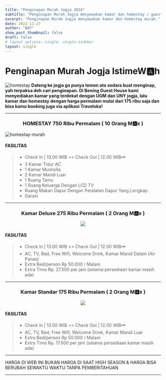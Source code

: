 ```yaml
---
title: "Penginapan Murah Jogja 2024"
subtitle: "Penginapan Murah Jogja menyewakan kamar dan homestay / guesthouse untuk turis dan pengunjung kota Jogja tercinta dengan harga terjangkau."
excerpt: "Penginapan Murah Jogja menyewakan kamar dan homestay murah."
date: 2022-11-27
author: "BAT"
show_post_thumbnail: false
draft: false
# layout options: single, single-sidebar
layout: single
---
```

# Penginapan Murah Jogja IstimeW🅰️h
![homestay](https://aceapugtar.cloudimg.io/raw.githubusercontent.com/ariefbuddies/bening-out/master/uploads/content-5a4df3448bb6d-1-650x450.jpg?w=400&radius=25&force_format=png&)
<b>Dateng ke jogja ga punya temen ato sodara buat menginap, yah terpaksa deh cari penginapan. Di Bening Guest House kami menyediakan kamar yang terdekat dengan UGM dan UNY jogja, lalu kamar dan homestay dengan harga permalam mulai dari 175 ribu saja dan bisa kamu booking juga via aplikasi Traveloka!</b>
<hr>

<h3><center>HOMESTAY 750 Ribu Permalam ( 10 Orang M🅰️x ) </center></h3>
  
![homestay-murah](https://aceapugtar.cloudimg.io/raw.githubusercontent.com/ariefbuddies/bening-out/master/uploads/ghtamu.jpg?w=400&radius=25&force_format=png&)
#### FASILITAS
> * Check In | 13.00 WIB >> Check Out | 12.00 WIB🗝️
> * 3 Kamar Tidur AC
> * 1 Kamar Musholla
> * 2 Kamar Mandi Luar
> * 1 Ruang Tamu
> * 1 Ruang Keluarga Dengan LCD TV
> * Ruang Makan Dapur Dengan Peralatan Dapur Yang Lengkap
> * Garasi

---

<h3><center>Kamar Deluxe 275 Ribu Permalam ( 2 Orang M🅰️x ) </center></h3>

<p align="center"><img src="https://aceapugtar.cloudimg.io/raw.githubusercontent.com/ariefbuddies/bening-out/master/uploads/k8.jpg?w=240&radius=20&force_format=png&"></p>

#### FASILITAS
> * Check In | 13.00 WIB >> Check Out | 12.00 WIB🗝️
> * AC, TV, Bed, Free Wifi, Welcome Drink, Kamar Mandi Dalam (Air Panas)
> * Extra Bed/person Rp 50.000 / Malam
> * Extra Time Rp. 27.500 per jam (selama persediaan kamar masih ada)

---

<h3><center> Kamar Standar 175 Ribu Permalam ( 2 Orang M🅰️x ) </center></h3>


<p align="center"><img src="https://aceapugtar.cloudimg.io/raw.githubusercontent.com/ariefbuddies/bening-out/master/uploads/k10.jpg?w=240&radius=20&force_format=png&"></p>

#### FASILITAS
> * Check In | 13.00 WIB >> Check Out | 12.00 WIB🗝️
> * AC, TV, Bed, Free Wifi, Welcome Drink, Kamar Mandi Luar
> * Extra Bed/person Rp 50.000 / Malam
> * Extra Time Rp. 17.500 per jam (selama persediaan kamar masih ada)

---

HARGA DI WEB INI BUKAN HARGA DI SAAT HIGH SEASON & HARGA BISA BERUBAH SEWAKTU WAKTU TANPA PEMBERITAHUAN

---


